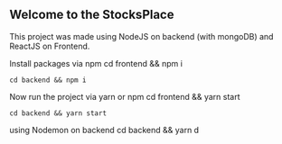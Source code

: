 ## Welcome to the StocksPlace

This project was made using NodeJS on backend (with mongoDB) and ReactJS on Frontend.

Install packages via npm
    cd frontend && npm i

    cd backend && npm i

Now run the project via yarn or npm
    cd frontend && yarn start

    cd backend && yarn start
 
using Nodemon on backend
    cd backend && yarn d
